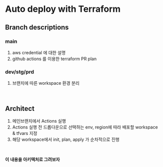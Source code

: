 # Auto deploy with Terraform

## Branch descriptions
### main
1. aws credential 에 대한 설명  
2. github actions 를 이용한 terraform PR plan

### dev/stg/prd
1. 브랜치에 따른 workspace 환경 분리
<br>

## Architect
1. 메인브랜치에서 Actions 실행  
2. Actions 실행 전 드롭다운으로 선택하는 env, region에 따라 배포할 workspace & tfvars 지정  
3. 해당 workspace에서 init, plan, apply 가 순차적으로 진행  
<br>

**이 내용을 아키텍처로 그려보자**